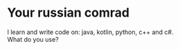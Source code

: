 # Your russian comrad
I learn and write code on: java, kotlin, python, c++ and c#.</br>
What do you use?
